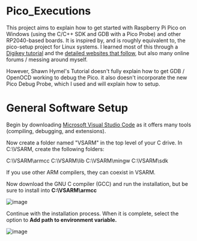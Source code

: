 # Pico_Executions

This project aims to explain how to get started with Raspberry Pi Pico on Windows (using the C/C++ SDK and GDB with a Pico Probe) and other RP2040-based boards. It is inspired by, and is roughly equivalent to, the pico-setup project for Linux systems. I learned most of this through a [Digikey tutorial](https://www.digikey.com/en/maker/projects/raspberry-pi-pico-and-rp2040-cc-part-1-blink-and-vs-code/7102fb8bca95452e9df6150f39ae8422) and the [detailed websites that follow](https://shawnhymel.com/2096/how-to-set-up-raspberry-pi-pico-c-c-toolchain-on-windows-with-vs-code/), but also many online forums / messing around myself.

However, Shawn Hymel's Tutorial doesn't fully explain how to get GDB / OpenOCD working to debug the Pico. it also doesn't incorporate the new Pico Debug Probe, which I used and will explain how to setup.

# General Software Setup

Begin by downloading [Microsoft Visual Studio Code](https://code.visualstudio.com/) as it offers many tools (compiling, debugging, and extensions).

Now create a folder named "VSARM" in the top level of your C drive.
In C:\VSARM, create the following folders:

C:\VSARM\armcc
C:\VSARM\lib
C:\VSARM\mingw
C:\VSARM\sdk

If you use other ARM compilers, they can coexist in VSARM.

Now download the GNU C compiler (GCC) and run the installation, but be sure to install into **C:\VSARM\armcc**

![image](https://github.com/Ezoorp/Pico_Executions/assets/112518361/be5f24a8-f0f8-49dc-964d-376a9549e699)

Continue with the installation process. When it is complete, select the option to **Add path to environment variable.**

![image](https://github.com/Ezoorp/Pico_Executions/assets/112518361/8b39d444-5396-4e86-bdcb-a078f8c5185d)

